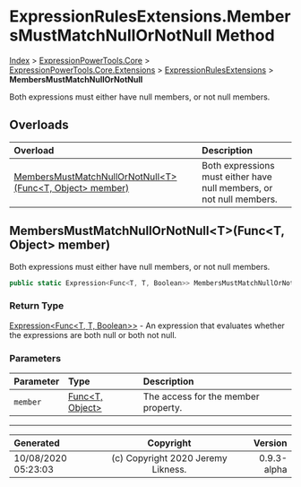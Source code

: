 ﻿# ExpressionRulesExtensions.MembersMustMatchNullOrNotNull Method

[Index](../index.md) > [ExpressionPowerTools.Core](ExpressionPowerTools.Core.a.md) > [ExpressionPowerTools.Core.Extensions](ExpressionPowerTools.Core.Extensions.n.md) > [ExpressionRulesExtensions](ExpressionPowerTools.Core.Extensions.ExpressionRulesExtensions.cs.md) > **MembersMustMatchNullOrNotNull**

Both expressions must either have null members, or not null members.

## Overloads

| Overload | Description |
| :-- | :-- |
| [MembersMustMatchNullOrNotNull&lt;T>(Func&lt;T, Object> member)](#membersmustmatchnullornotnulltfunct-object-member) | Both expressions must either have null members, or not null members. |
## MembersMustMatchNullOrNotNull&lt;T>(Func&lt;T, Object> member)

Both expressions must either have null members, or not null members.

```csharp
public static Expression<Func<T, T, Boolean>> MembersMustMatchNullOrNotNull<T>(Func<T, Object> member)
```

### Return Type

 [Expression&lt;Func&lt;T, T, Boolean>>](https://docs.microsoft.com/dotnet/api/system.linq.expressions.expression-1)  - An expression that evaluates whether the expressions are both null or both not null.

### Parameters

| Parameter | Type | Description |
| :-- | :-- | :-- |
| `member` | [Func&lt;T, Object>](https://docs.microsoft.com/dotnet/api/system.func-2) | The access for the member property. |



---

| Generated | Copyright | Version |
| :-- | :-: | --: |
| 10/08/2020 05:23:03 | (c) Copyright 2020 Jeremy Likness. | 0.9.3-alpha |
